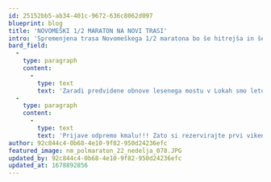 ```yaml
---
id: 25152bb5-ab34-401c-9672-636c8062d097
blueprint: blog
title: 'NOVOMEŠKI 1/2 MARATON NA NOVI TRASI'
intro: 'Spremenjena trasa Novomeškega 1/2 maratona bo še hitrejša in še zanimivejša, kot pretekla leta. Speljali smo jo preko novega mostu priznanega arhitekta Marjana Pipenbaherja v Novem mestu.'
bard_field:
  -
    type: paragraph
    content:
      -
        type: text
        text: 'Zaradi predvidene obnove lesenega mostu v Lokah smo letos bili primorani spremeniti traso polmaratona. Ta bo speljana preko novega novomeškega mostu priznanega arhitekta Marjana Pipenbaherja. Trasa bo speljana v smeri proti Straži in bo bolj ravna in še hitrejša kot pretekla leta. Zaradi tega je prišlo do spremembe trase na 10km in 5km, ki bo prav tako del poti potekala po isti trasi kot polmaraton. Vse trase bodo uradno izmerjene. '
  -
    type: paragraph
    content:
      -
        type: text
        text: 'Prijave odpremo kmalu!!! Zato si rezervirajte prvi vikend v oktobru za Novomeški 1/2 maraton.'
author: 92c844c4-0b68-4e10-9f82-950d24236efc
featured_image: nm_polmaraton_22_nedelja_078.JPG
updated_by: 92c844c4-0b68-4e10-9f82-950d24236efc
updated_at: 1678892856
---
```

